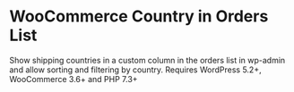 # WooCommerce Country in Orders List

Show shipping countries in a custom column in the orders list in wp-admin and allow sorting and filtering by country.
Requires WordPress 5.2+, WooCommerce 3.6+ and PHP 7.3+ 
